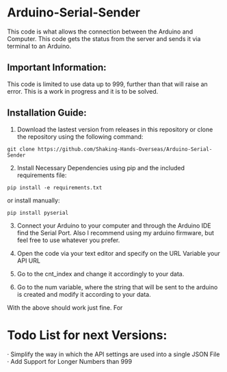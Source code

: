 # Arduino-Serial-Sender
This code is what allows the connection between the Arduino and Computer. This code gets the status from the server and sends it via terminal to an Arduino.

## Important Information:

This code is limited to use data up to 999, further than that will raise an error. This is a work in progress and it is to be solved.

## Installation Guide:
1. Download the lastest version from releases in this repository or clone the repository using the following command:
```
git clone https://github.com/Shaking-Hands-Overseas/Arduino-Serial-Sender
```
2. Install Necessary Dependencies using pip and the included requirements file:
```
pip install -e requirements.txt
```
or install manually:
```
pip install pyserial
```
3. Connect your Arduino to your computer and through the Arduino IDE find the Serial Port.
Also I recommend using my arduino firmware, but feel free to use whatever you prefer.

4. Open the code via your text editor and specify on the URL Variable your API URL

5. Go to the cnt_index and change it accordingly to your data.

6. Go to the num variable, where the string that will be sent to the arduino is created and modify it according to your data.

With the above should work just fine. For

# Todo List for next Versions:
· Simplify the way in which the API settings are used into a single JSON File
· Add Support for Longer Numbers than 999
